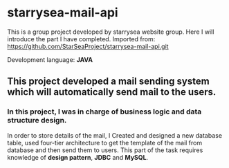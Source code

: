 # starrysea-mail-api
This is a group project developed by starrysea website group. Here I will introduce the part I have completed.
Imported from: https://github.com/StarSeaProject/starrysea-mail-api.git

Development language: **JAVA**

## This project developed a mail sending system which will automatically send mail to the users.
### In this project, I was in charge of business logic and data structure design. 
   In order to store details of the mail, I Created and designed a new database table, used four-tier architecture to get the template of the mail from database and then send them to users. This part of the task requires knowledge of **design pattern**, **JDBC** and **MySQL**. 


 

